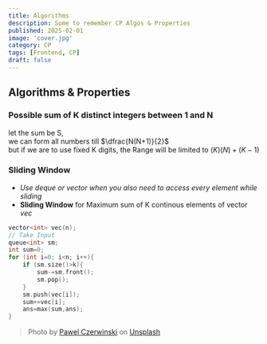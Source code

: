 ```yaml
---
title: Algorithms
description: Some to remember CP Algos & Properties
published: 2025-02-01
image: 'cover.jpg'
category: CP
tags: [Frontend, CP]
draft: false
---
```


## **Algorithms & Properties**

### Possible sum of K distinct integers between 1 and N

let the sum be S,  
we can form all numbers till $\dfrac{N(N+1)}{2}$  
but if we are to use fixed K digits, the Range will be limited to $(K)(N)+(K-1)$

### Sliding Window

- *Use deque or vector when you also need to access every element while sliding*
- **Sliding Window** for Maximum sum of K continous elements of vector *vec*

```C++
vector<int> vec(n);
// Take Input
queue<int> sm;
int sum=0;
for (int i=0; i<n; i++){
    if (sm.size()>k){
        sum-=sm.front();
        sm.pop();
    }
    sm.push(vec[i]);
    sum+=vec[i];
    ans=max(sum,ans);
}
```

> Photo by [Pawel Czerwinski](https://unsplash.com/@pawel_czerwinski) on [Unsplash](https://unsplash.com/)
